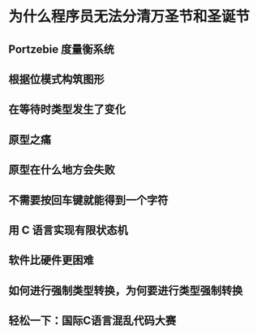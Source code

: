 # 为什么程序员无法分清万圣节和圣诞节
## Portzebie 度量衡系统
## 根据位模式构筑图形
## 在等待时类型发生了变化
## 原型之痛
## 原型在什么地方会失败
## 不需要按回车键就能得到一个字符
## 用 C 语言实现有限状态机
## 软件比硬件更困难
## 如何进行强制类型转换，为何要进行类型强制转换
## 轻松一下：国际C语言混乱代码大赛